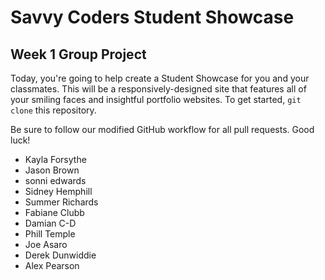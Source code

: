 # Savvy Coders Student Showcase
## Week 1 Group Project

Today, you're going to help create a Student Showcase for you and your classmates. This will be a responsively-designed site that features all of your smiling faces and insightful portfolio websites. To get started, `git clone` this repository. 

Be sure to follow our modified GitHub workflow for all pull requests. Good luck!

- Kayla Forsythe
- Jason Brown
- sonni edwards
- Sidney Hemphill
- Summer Richards
- Fabiane Clubb
- Damian C-D
- Phill Temple
- Joe Asaro
- Derek Dunwiddie
- Alex Pearson